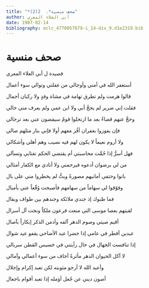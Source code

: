 ```yaml
---
title: "*صحف منسية*.  2(2)"
author: أبي العلاء المعري
date: 1907-02-14
bibliography: oclc_4770057679-i_14-div_9.d1e2319.bib
---
```




#  صحف منسية 


 قصيدة ل  أبي العلاء المعري 

 أستغفر الله في أمني وأوجالي   من غفلتي وتوالي سوء أعمال  

 قالوا هرمت ولم تطرق تهامة في   مشاة وفدٍ ولا ركبان أجمال  

 فقلت إني ضرير لم يحجَّ أبي   ولا ابن عمي ولم يعرف منى خالي  

 وحجَّ عنهم قضاءً بعد ما ارتحلوا   قومٌ سيقضون عني بعد ترجالي  

 فإن يفوزوا بغفران أفُز معهم   أولا فإني بنار مثلهم صالي   

 ولا أروم نعيماً لا يكون لهم   فيه نصيب وهم أهلي وأشكالي  

 فهل أسرُّ إذا حُمَّت محاسبتي   أم يقتضي الحكم تغتابي وتسآلي  

 من لي برضوان أدعوه فيرحمني   ولا أنادي مع الكفار أمثالي  

 باتوا وحتفي أمانيهم مصورةً   وبتُّ لم يخطروا مني على بال  

 وفوّقوا لي سهاماً من سهامهم   فأصبحت وُقّعاً عني بأميال  

 فما ظنوك إذ جندي ملائكة   وجندهم بين طواف وبقال  

 لقيتهم بعصا موسى التي منعت   فرعون ملكاً ونجت آل أسرال  

 أقيم صيتي وصوم الدهر آلفه   وأدمن الذكر إبكاراً بآصال  

 عيدين أفطر في عامي إذا حضرا   عيد الأضاحي يقفو عيد شوال  

 إذا تنافست الجهال في حال   رأيتني في خسيس القطن سربالي  

 لا آكل الحيوان الدهر مأثرةً   أخاف من سوء أعمالي وآمالي  

 وأعبد الله لا أرجو مثوبته   لكن تعبد إكرام وإجلال  

 أصون ديني عن جُعل أؤمله   إذا تعبد أقوام باجعال  
